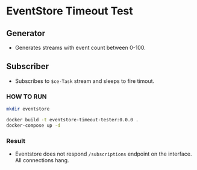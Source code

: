 # EventStore Timeout Test

## Generator

- Generates streams with event count between 0-100.

## Subscriber

- Subscribes to `$ce-Task` stream and sleeps to fire timout.

### HOW TO RUN

```bash
mkdir eventstore

docker build -t eventstore-timeout-tester:0.0.0 .
docker-compose up -d
```

### Result

- Eventstore does not respond `/subscriptions` endpoint on the interface. All connections hang.

